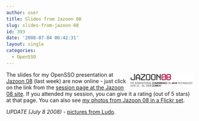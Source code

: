 ```yaml
---
author: user
title: Slides from Jazoon 08
slug: slides-from-jazoon-08
id: 393
date: '2008-07-04 06:42:31'
layout: single
categories:
  - OpenSSO
---
```


<span style="margin: 5px; float: right;">[![](images/jazoonlogo170x37.png) ](http://jazoon.com/jazoon08/en/conference/presentationdetails.html?type=sid&detail=5245)</span> 

The slides for my OpenSSO presentation at [Jazoon 08](http://jazoon.com/) (last week) are now online - just click on the link from the [session page at the Jazoon 08 site](http://jazoon.com/jazoon08/en/conference/presentationdetails.html?type=sid&detail=5245). If you attended my session, you can give it a rating (out of 5 stars) at that page. You can also see [my photos from Jazoon 08 in a Flickr set](http://www.flickr.com/photos/superpat/sets/72157605823614382/).

_UPDATE (July 8 2008)_ - [pictures from Ludo](http://picasaweb.google.com/ludovic.poitou/Jazoon08Zurich).